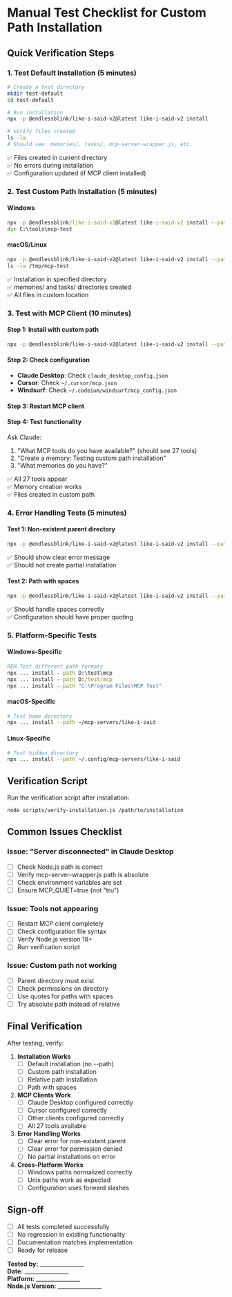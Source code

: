 # Manual Test Checklist for Custom Path Installation

## Quick Verification Steps

### 1. Test Default Installation (5 minutes)

```bash
# Create a test directory
mkdir test-default
cd test-default

# Run installation
npx -p @endlessblink/like-i-said-v2@latest like-i-said-v2 install

# Verify files created
ls -la
# Should see: memories/, tasks/, mcp-server-wrapper.js, etc.
```

✅ Files created in current directory  
✅ No errors during installation  
✅ Configuration updated (if MCP client installed)

### 2. Test Custom Path Installation (5 minutes)

#### Windows
```cmd
npx -p @endlessblink/like-i-said-v2@latest like-i-said-v2 install --path C:\tools\mcp-test
dir C:\tools\mcp-test
```

#### macOS/Linux
```bash
npx -p @endlessblink/like-i-said-v2@latest like-i-said-v2 install --path /tmp/mcp-test
ls -la /tmp/mcp-test
```

✅ Installation in specified directory  
✅ memories/ and tasks/ directories created  
✅ All files in custom location

### 3. Test with MCP Client (10 minutes)

#### Step 1: Install with custom path
```bash
npx -p @endlessblink/like-i-said-v2@latest like-i-said-v2 install --path /opt/mcp/like-i-said
```

#### Step 2: Check configuration
- **Claude Desktop**: Check `claude_desktop_config.json`
- **Cursor**: Check `~/.cursor/mcp.json`
- **Windsurf**: Check `~/.codeium/windsurf/mcp_config.json`

#### Step 3: Restart MCP client

#### Step 4: Test functionality
Ask Claude:
1. "What MCP tools do you have available?" (should see 27 tools)
2. "Create a memory: Testing custom path installation"
3. "What memories do you have?"

✅ All 27 tools appear  
✅ Memory creation works  
✅ Files created in custom path

### 4. Error Handling Tests (5 minutes)

#### Test 1: Non-existent parent directory
```bash
npx -p @endlessblink/like-i-said-v2@latest like-i-said-v2 install --path /does/not/exist/mcp
```
✅ Should show clear error message  
✅ Should not create partial installation

#### Test 2: Path with spaces
```bash
npx -p @endlessblink/like-i-said-v2@latest like-i-said-v2 install --path "/tmp/my mcp server"
```
✅ Should handle spaces correctly  
✅ Configuration should have proper quoting

### 5. Platform-Specific Tests

#### Windows-Specific
```cmd
REM Test different path formats
npx ... install --path D:\test\mcp
npx ... install --path D:/test/mcp
npx ... install --path "C:\Program Files\MCP Test"
```

#### macOS-Specific
```bash
# Test home directory
npx ... install --path ~/mcp-servers/like-i-said
```

#### Linux-Specific
```bash
# Test hidden directory
npx ... install --path ~/.config/mcp-servers/like-i-said
```

## Verification Script

Run the verification script after installation:
```bash
node scripts/verify-installation.js /path/to/installation
```

## Common Issues Checklist

### Issue: "Server disconnected" in Claude Desktop
- [ ] Check Node.js path is correct
- [ ] Verify mcp-server-wrapper.js path is absolute
- [ ] Check environment variables are set
- [ ] Ensure MCP_QUIET=true (not "tru")

### Issue: Tools not appearing
- [ ] Restart MCP client completely
- [ ] Check configuration file syntax
- [ ] Verify Node.js version 18+
- [ ] Run verification script

### Issue: Custom path not working
- [ ] Parent directory must exist
- [ ] Check permissions on directory
- [ ] Use quotes for paths with spaces
- [ ] Try absolute path instead of relative

## Final Verification

After testing, verify:

1. **Installation Works**
   - [ ] Default installation (no --path)
   - [ ] Custom path installation
   - [ ] Relative path installation
   - [ ] Path with spaces

2. **MCP Clients Work**
   - [ ] Claude Desktop configured correctly
   - [ ] Cursor configured correctly
   - [ ] Other clients configured correctly
   - [ ] All 27 tools available

3. **Error Handling Works**
   - [ ] Clear error for non-existent parent
   - [ ] Clear error for permission denied
   - [ ] No partial installations on error

4. **Cross-Platform Works**
   - [ ] Windows paths normalized correctly
   - [ ] Unix paths work as expected
   - [ ] Configuration uses forward slashes

## Sign-off

- [ ] All tests completed successfully
- [ ] No regression in existing functionality
- [ ] Documentation matches implementation
- [ ] Ready for release

**Tested by:** ________________  
**Date:** ________________  
**Platform:** ________________  
**Node.js Version:** ________________